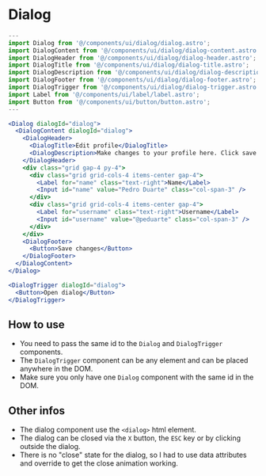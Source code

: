 # Dialog

```jsx
---
import Dialog from '@/components/ui/dialog/dialog.astro';
import DialogContent from '@/components/ui/dialog/dialog-content.astro';
import DialogHeader from '@/components/ui/dialog/dialog-header.astro';
import DialogTitle from '@/components/ui/dialog/dialog-title.astro';
import DialogDescription from '@/components/ui/dialog/dialog-description.astro';
import DialogFooter from '@/components/ui/dialog/dialog-footer.astro';
import DialogTrigger from '@/components/ui/dialog/dialog-trigger.astro';
import Label from '@/components/ui/label/label.astro';
import Button from '@/components/ui/button/button.astro';
---

<Dialog dialogId="dialog">
  <DialogContent dialogId="dialog">
    <DialogHeader>
      <DialogTitle>Edit profile</DialogTitle>
      <DialogDescription>Make changes to your profile here. Click save when you're done.</DialogDescription>
    </DialogHeader>
    <div class="grid gap-4 py-4">
      <div class="grid grid-cols-4 items-center gap-4">
        <Label for="name" class="text-right">Name</Label>
        <Input id="name" value="Pedro Duarte" class="col-span-3" />
      </div>
      <div class="grid grid-cols-4 items-center gap-4">
        <Label for="username" class="text-right">Username</Label>
        <Input id="username" value="@peduarte" class="col-span-3" />
      </div>
    </div>
    <DialogFooter>
      <Button>Save changes</Button>
    </DialogFooter>
  </DialogContent>
</Dialog>

<DialogTrigger dialogId="dialog">
  <Button>Open dialog</Button>
</DialogTrigger>
```

## How to use

- You need to pass the same id to the `Dialog` and `DialogTrigger` components.
- The `DialogTrigger` component can be any element and can be placed anywhere in the DOM.
- Make sure you only have one `Dialog` component with the same id in the DOM.

## Other infos

- The dialog component use the `<dialog>` html element.
- The dialog can be closed via the `X` button, the `ESC` key or by clicking outside the dialog.  
- There is no "close" state for the dialog, so I had to use data attributes and override to get the close animation working.
